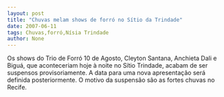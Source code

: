 ```yaml
---
layout: post
title: "Chuvas melam shows de forró no Sítio da Trindade"
date: 2007-06-11
tags: Chuvas,forró,Nísia Trindade
author: None
---
```

Os shows do Trio de Forr&oacute; 10 de Agosto, Cleyton Santana, Anchieta Dali e Bigu&aacute;, que aconteceriam hoje &agrave; noite no S&iacute;tio Trindade, acabam de ser suspensos provisoriamente. A data para uma nova apresenta&ccedil;&atilde;o ser&aacute; definida posteriormente. 
O motivo da suspens&atilde;o s&atilde;o as fortes chuvas no Recife. 
 